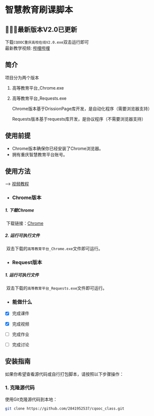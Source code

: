 # 智慧教育刷课脚本


## 💯💯💯最新版本V2.0已更新
下载`CQOOC重庆高校在线V2.0.exe`双击运行即可   
最新教学视频: [哔哩哔哩](https://www.bilibili.com/video/BV1e2NUeeE5F/?share_source=copy_web&vd_source=c22c1190086150b28a7ae891c20bb5b0)


## 简介

项目分为两个版本

1. 高等教育平台_Chrome.exe

2. 高等教育平台_Requests.exe

   Chrome版本基于DrissionPage库开发，是自动化程序（需要浏览器支持）

   Requests版本基于requests库开发，是协议程序（不需要浏览器支持）

## 使用前提

- Chrome版本确保你已经安装了Chrome浏览器。
- 拥有重庆智慧教育平台账号。

## 使用方法

--> [视频教程](https://www.bilibili.com/video/BV17By8YvEBU/)

- ### Chrome版本

##### 	1. 下载Chrome

​		下载链接：[Chrome](https://www.google.cn/intl/zh-CN/chrome/)

##### 	2. 运行可执行文件

​		双击下载的`高等教育平台_Chrome.exe`文件即可运行。



- ### Request版本

##### 	1. 运行可执行文件

​		双击下载的`高等教育平台_Requests.exe`文件即可运行。



- ### 能做什么

- [x] 完成课件
- [x] 完成视频
- [ ] 完成作业
- [ ] 完成讨论



## 安装指南

如果你希望查看源代码或自行打包脚本，请按照以下步骤操作：

### 1. 克隆源代码

使用Git克隆源代码到本地：

```bash
git clone https://github.com/2841952537/cqooc_class.git
